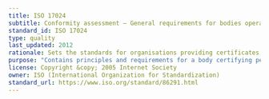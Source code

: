 ```yaml
---
title: ISO 17024
subtitle: Conformity assessment — General requirements for bodies operating certification of persons
standard_id: ISO 17024
type: quality
last_updated: 2012
rationale: Sets the standards for organisations providing certificates to individuals
purpose: "Contains principles and requirements for a body certifying persons against specific requirements, and includes the development and maintenance of a certification scheme for persons."
license: Copyright &copy; 2005 Internet Society
owner: ISO (International Organization for Standardization)
standard_url: https://www.iso.org/standard/86291.html
---
```

